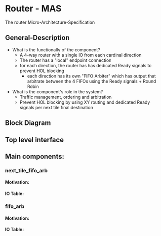 # Router - MAS
The router Micro-Architecture-Specification

## General-Description
- What is the functionally of the component?
    - A 4-way router with a single IO from each cardinal direction
    - The router has a "local" endpoint connection
    - for each direction, the router has has dedicated Ready signals to prevent HOL blocking
       - each direction has its own "FIFO Arbiter" which has output that arbitrate between the 4 FIFOs using the Ready signals + Round Robin
- What is the component's role in the system?
    - Traffic management, ordering and arbitration
    - Prevent HOL blocking by using XY routing and dedicated Ready signals per next tile final destination




## Block Diagram


## Top level interface


## Main components:

### next_tile_fifo_arb
#### Motivation:

#### IO Table:


### fifo_arb
#### Motivation:

#### IO Table:


